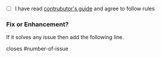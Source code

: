 - [ ] I have read [contrubutor's guide](CONTRIBUTING.md) and agree to follow rules

### Fix or Enhancement?

If it solves any issue then add the following line.

closes #number-of-issue
